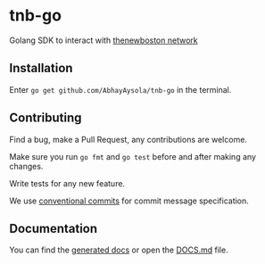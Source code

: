 # tnb-go

Golang SDK to interact with [thenewboston network](https://thenewboston.com)

## Installation

Enter `go get github.com/AbhayAysola/tnb-go` in the terminal.

## Contributing

Find a bug, make a Pull Request, any contributions are welcome.

Make sure you run `go fmt` and `go test` before and after making any changes.

Write tests for any new feature.

We use [conventional commits](https://www.conventionalcommits.org/) for commit message specification.

## Documentation

You can find the [generated docs](https://pkg.go.dev/github.com/AbhayAysola/tnb-go) or open the [DOCS.md](https://github.com/AbhayAysola/tnb-go/blob/main/DOCS.md) file.
